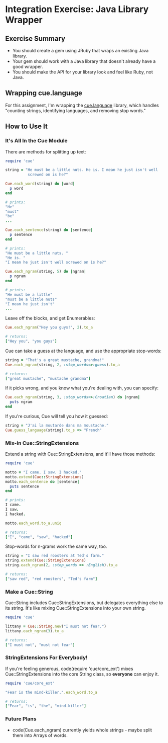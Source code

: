 # Integration Exercise: Java Library Wrapper

## Exercise Summary

- You should create a gem using JRuby that wraps an existing Java library.
- Your gem should work with a Java library that doesn't already have
  a good wrapper.
- You should make the API for your library look and feel like Ruby, not Java.

## Wrapping cue.language

For this assignment, I'm wrapping the
[cue.language](https://github.com/vcl/cue.language) library, which
handles "counting strings, identifying languages, and removing stop
words."

## How to Use It

### It's All In the Cue Module

There are methods for splitting up text:

```ruby
require 'cue'

string = "He must be a little nuts. He is. I mean he just isn't well
          screwed on is he?"

Cue.each_word(string) do |word|
  p word
end

# prints:
"He"
"must"
"be"
...

Cue.each_sentence(string) do |sentence|
  p sentence
end

# prints:
"He must be a little nuts. "
"He is. "
"I mean he just isn't well screwed on is he?"

Cue.each_ngram(string, 5) do |ngram|
  p ngram
end

# prints:
"He must be a little"
"must be a little nuts"
"I mean he just isn't"
...
```

Leave off the blocks, and get Enumerables:

```ruby
Cue.each_ngram("Hey you guys!", 2).to_a

# returns:
["Hey you", "you guys"]
```

Cue can take a guess at the language, and use the appropriate stop-words:

```ruby
string = "That's a great mustache, grandma!"
Cue.each_ngram(string, 2, :stop_words=>:guess).to_a

# returns:
["great mustache", "mustache grandma"]
```

If it picks wrong, and you know what you're dealing with, you can specify:

```ruby
Cue.each_ngram(string, 3, :stop_words=>:Croatian) do |ngram|
  puts ngram
end
```

If you're curious, Cue will tell you how it guessed:

```ruby
string = "J'ai la moutarde dans ma moustache."
Cue.guess_language(string).to_s => "French"
```

### Mix-in Cue::StringExtensions

Extend a string with Cue::StringExtensions, and it'll have those
methods:

```ruby
require 'cue'

motto = "I came. I saw. I hacked."
motto.extend(Cue::StringExtensions)
motto.each_sentence do |sentence|
  puts sentence
end

# prints:
I came.
I saw.
I hacked.

motto.each_word.to_a.uniq

# returns:
["I", "came", "saw", "hacked"]
```

Stop-words for n-grams work the same way, too.

```ruby
string = "I saw red roosters at Ted's farm."
string.extend(Cue::StringExtensions)
string.each_ngram(2, :stop_words => :English).to_a

# returns:
["saw red", "red roosters", "Ted's farm"]
```

### Make a Cue::String

Cue::String includes Cue::StringExtensions, but delegates everything
else to its string. It's like mixing Cue::StringExtensions into your
own string.

```ruby
require 'cue'

littany = Cue::String.new("I must not fear.")
littany.each_ngram(3).to_a

# returns:
["I must not", "must not fear"]
```

### StringExtensions For Everybody!

If you're feeling generous, code(require 'cue/core_ext') mixes
Cue::StringExtensions into the core String class, so **everyone** can
enjoy it.

```ruby
require 'cue/core_ext'

"Fear is the mind-killer.".each_word.to_a

# returns:
["Fear", "is", "the", "mind-killer"]
```

### Future Plans

- code(Cue.each_ngram) currently yields whole strings - maybe split
  them into Arrays of words.
